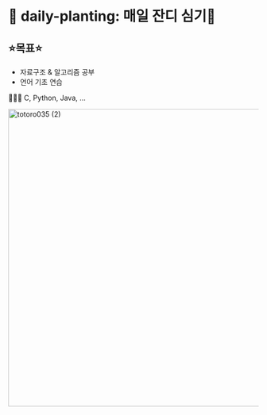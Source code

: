 # 🌱 daily-planting: 매일 잔디 심기🌱

## ⭐목표⭐
* 자료구조 & 알고리즘 공부
* 언어 기초 연습

👩🏻‍💻 C, Python, Java, ...

<img width="600" alt="totoro035 (2)" src= https://user-images.githubusercontent.com/102007066/170699272-d6093aaf-a78e-4da9-973e-43a72b67c465.jpg>



